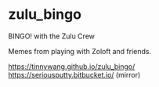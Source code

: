 # zulu_bingo
BINGO! with the Zulu Crew

Memes from playing with Zoloft and friends.

https://tinnywang.github.io/zulu_bingo/
<br>
https://seriousputty.bitbucket.io/ (mirror)
